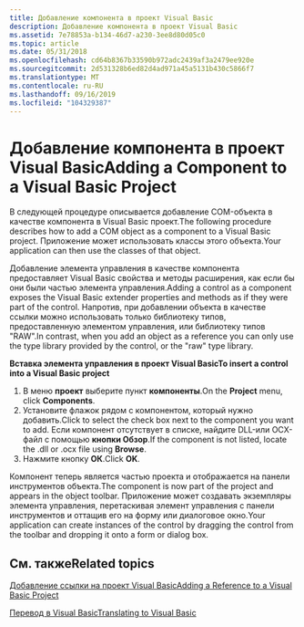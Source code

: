 ```yaml
---
title: Добавление компонента в проект Visual Basic
description: Добавление компонента в проект Visual Basic
ms.assetid: 7e78853a-b134-46d7-a230-3ee8d80d05c0
ms.topic: article
ms.date: 05/31/2018
ms.openlocfilehash: cd64b8367b33590b972adc2439af3a2479ee920e
ms.sourcegitcommit: 2d531328b6ed82d4ad971a45a5131b430c5866f7
ms.translationtype: MT
ms.contentlocale: ru-RU
ms.lasthandoff: 09/16/2019
ms.locfileid: "104329387"
---
```

# <a name="adding-a-component-to-a-visual-basic-project"></a><span data-ttu-id="46b4b-103">Добавление компонента в проект Visual Basic</span><span class="sxs-lookup"><span data-stu-id="46b4b-103">Adding a Component to a Visual Basic Project</span></span>

<span data-ttu-id="46b4b-104">В следующей процедуре описывается добавление COM-объекта в качестве компонента в Visual Basic проект.</span><span class="sxs-lookup"><span data-stu-id="46b4b-104">The following procedure describes how to add a COM object as a component to a Visual Basic project.</span></span> <span data-ttu-id="46b4b-105">Приложение может использовать классы этого объекта.</span><span class="sxs-lookup"><span data-stu-id="46b4b-105">Your application can then use the classes of that object.</span></span>

<span data-ttu-id="46b4b-106">Добавление элемента управления в качестве компонента предоставляет Visual Basic свойства и методы расширения, как если бы они были частью элемента управления.</span><span class="sxs-lookup"><span data-stu-id="46b4b-106">Adding a control as a component exposes the Visual Basic extender properties and methods as if they were part of the control.</span></span> <span data-ttu-id="46b4b-107">Напротив, при добавлении объекта в качестве ссылки можно использовать только библиотеку типов, предоставленную элементом управления, или библиотеку типов "RAW".</span><span class="sxs-lookup"><span data-stu-id="46b4b-107">In contrast, when you add an object as a reference you can only use the type library provided by the control, or the "raw" type library.</span></span>

<span data-ttu-id="46b4b-108">**Вставка элемента управления в проект Visual Basic**</span><span class="sxs-lookup"><span data-stu-id="46b4b-108">**To insert a control into a Visual Basic project**</span></span>

1.  <span data-ttu-id="46b4b-109">В меню **проект** выберите пункт **компоненты**.</span><span class="sxs-lookup"><span data-stu-id="46b4b-109">On the **Project** menu, click **Components**.</span></span>
2.  <span data-ttu-id="46b4b-110">Установите флажок рядом с компонентом, который нужно добавить.</span><span class="sxs-lookup"><span data-stu-id="46b4b-110">Click to select the check box next to the component you want to add.</span></span> <span data-ttu-id="46b4b-111">Если компонент отсутствует в списке, найдите DLL-или OCX-файл с помощью **кнопки Обзор**.</span><span class="sxs-lookup"><span data-stu-id="46b4b-111">If the component is not listed, locate the .dll or .ocx file using **Browse**.</span></span>
3.  <span data-ttu-id="46b4b-112">Нажмите кнопку **ОК**.</span><span class="sxs-lookup"><span data-stu-id="46b4b-112">Click **OK**.</span></span>

<span data-ttu-id="46b4b-113">Компонент теперь является частью проекта и отображается на панели инструментов объекта.</span><span class="sxs-lookup"><span data-stu-id="46b4b-113">The component is now part of the project and appears in the object toolbar.</span></span> <span data-ttu-id="46b4b-114">Приложение может создавать экземпляры элемента управления, перетаскивая элемент управления с панели инструментов и оттащив его на форму или диалоговое окно.</span><span class="sxs-lookup"><span data-stu-id="46b4b-114">Your application can create instances of the control by dragging the control from the toolbar and dropping it onto a form or dialog box.</span></span>

## <a name="related-topics"></a><span data-ttu-id="46b4b-115">См. также</span><span class="sxs-lookup"><span data-stu-id="46b4b-115">Related topics</span></span>

<dl> <dt>

[<span data-ttu-id="46b4b-116">Добавление ссылки на проект Visual Basic</span><span class="sxs-lookup"><span data-stu-id="46b4b-116">Adding a Reference to a Visual Basic Project</span></span>](adding-a-reference-to-a-visual-basic-project.md)
</dt> <dt>

[<span data-ttu-id="46b4b-117">Перевод в Visual Basic</span><span class="sxs-lookup"><span data-stu-id="46b4b-117">Translating to Visual Basic</span></span>](translating-to-visual-basic.md)
</dt> </dl>

 

 





